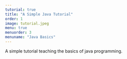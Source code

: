 ```yaml
---
tutorial: true
title: "A Simple Java Tutorial"
order: 1
image: tutorial.jpeg
menu: true
menuorder: 3
menuname: "Java Basics"
---
```

A simple tutorial teaching the basics of java programming.
